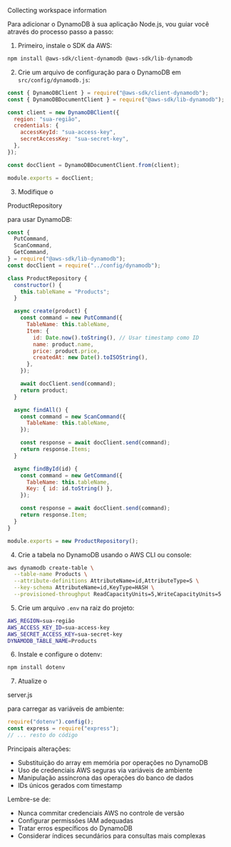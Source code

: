 Collecting workspace information

Para adicionar o DynamoDB à sua aplicação Node.js, vou guiar você através do processo passo a passo:

1. Primeiro, instale o SDK da AWS:

```sh
npm install @aws-sdk/client-dynamodb @aws-sdk/lib-dynamodb
```

2. Crie um arquivo de configuração para o DynamoDB em `src/config/dynamodb.js`:

```javascript
const { DynamoDBClient } = require("@aws-sdk/client-dynamodb");
const { DynamoDBDocumentClient } = require("@aws-sdk/lib-dynamodb");

const client = new DynamoDBClient({
  region: "sua-região",
  credentials: {
    accessKeyId: "sua-access-key",
    secretAccessKey: "sua-secret-key",
  },
});

const docClient = DynamoDBDocumentClient.from(client);

module.exports = docClient;
```

3. Modifique o

ProductRepository

para usar DynamoDB:

```javascript
const {
  PutCommand,
  ScanCommand,
  GetCommand,
} = require("@aws-sdk/lib-dynamodb");
const docClient = require("../config/dynamodb");

class ProductRepository {
  constructor() {
    this.tableName = "Products";
  }

  async create(product) {
    const command = new PutCommand({
      TableName: this.tableName,
      Item: {
        id: Date.now().toString(), // Usar timestamp como ID
        name: product.name,
        price: product.price,
        createdAt: new Date().toISOString(),
      },
    });

    await docClient.send(command);
    return product;
  }

  async findAll() {
    const command = new ScanCommand({
      TableName: this.tableName,
    });

    const response = await docClient.send(command);
    return response.Items;
  }

  async findById(id) {
    const command = new GetCommand({
      TableName: this.tableName,
      Key: { id: id.toString() },
    });

    const response = await docClient.send(command);
    return response.Item;
  }
}

module.exports = new ProductRepository();
```

4. Crie a tabela no DynamoDB usando o AWS CLI ou console:

```sh
aws dynamodb create-table \
  --table-name Products \
  --attribute-definitions AttributeName=id,AttributeType=S \
  --key-schema AttributeName=id,KeyType=HASH \
  --provisioned-throughput ReadCapacityUnits=5,WriteCapacityUnits=5
```

5. Crie um arquivo `.env` na raiz do projeto:

```sh
AWS_REGION=sua-região
AWS_ACCESS_KEY_ID=sua-access-key
AWS_SECRET_ACCESS_KEY=sua-secret-key
DYNAMODB_TABLE_NAME=Products
```

6. Instale e configure o dotenv:

```sh
npm install dotenv
```

7. Atualize o

server.js

para carregar as variáveis de ambiente:

```javascript
require("dotenv").config();
const express = require("express");
// ... resto do código
```

Principais alterações:

- Substituição do array em memória por operações no DynamoDB
- Uso de credenciais AWS seguras via variáveis de ambiente
- Manipulação assíncrona das operações do banco de dados
- IDs únicos gerados com timestamp

Lembre-se de:

- Nunca commitar credenciais AWS no controle de versão
- Configurar permissões IAM adequadas
- Tratar erros específicos do DynamoDB
- Considerar índices secundários para consultas mais complexas
